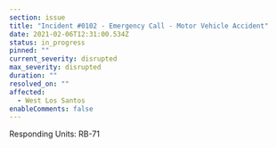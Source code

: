 ```yaml
---
section: issue
title: "Incident #0102 - Emergency Call - Motor Vehicle Accident"
date: 2021-02-06T12:31:00.534Z
status: in_progress
pinned: ""
current_severity: disrupted
max_severity: disrupted
duration: ""
resolved_on: ""
affected:
  - West Los Santos
enableComments: false
---
```

Responding Units: RB-71